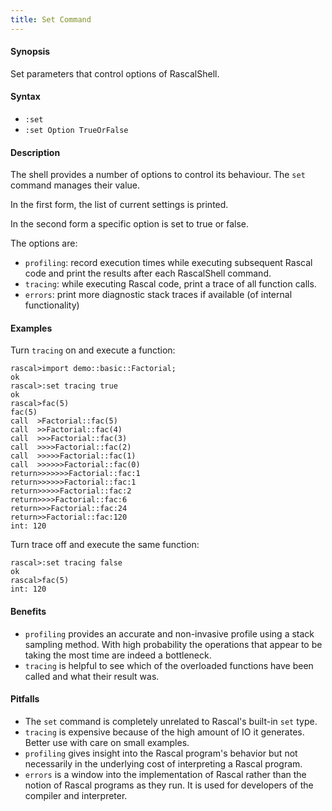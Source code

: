```yaml
---
title: Set Command
---
```


#### Synopsis

Set parameters that control options of RascalShell.

#### Syntax

* `:set`
* `:set Option TrueOrFalse`

#### Description

The shell provides a number of options to control its behaviour.
The `set` command manages their value.

In the first form, the list of current settings is printed.

In the second form a specific option is set to true or false.

The options are:

* `profiling`: record execution times while executing subsequent Rascal code and print
  the results after each RascalShell command.
* `tracing`: while executing Rascal code, print a trace of all function calls.
* `errors`: print more diagnostic stack traces if available (of internal functionality)

#### Examples

Turn `tracing` on and execute a function:

```rascal-shell
rascal>import demo::basic::Factorial;
ok
rascal>:set tracing true
ok
rascal>fac(5)
fac(5)
call  >Factorial::fac(5)
call  >>Factorial::fac(4)
call  >>>Factorial::fac(3)
call  >>>>Factorial::fac(2)
call  >>>>>Factorial::fac(1)
call  >>>>>>Factorial::fac(0)
return>>>>>>>Factorial::fac:1
return>>>>>>Factorial::fac:1
return>>>>>Factorial::fac:2
return>>>>Factorial::fac:6
return>>>Factorial::fac:24
return>>Factorial::fac:120
int: 120
```

Turn trace off and execute the same function:


```rascal-shell
rascal>:set tracing false
ok
rascal>fac(5)
int: 120
```

#### Benefits

* `profiling` provides an accurate and non-invasive profile using a stack sampling method. With high probability the operations that appear to be taking the most time are indeed a bottleneck.
* `tracing` is helpful to see which of the overloaded functions have been called and what their result was.

#### Pitfalls

* The `set` command is completely unrelated to Rascal's built-in `set` type.
* `tracing` is expensive because of the high amount of IO it generates. Better use with care on small examples.
* `profiling` gives insight into the Rascal program's behavior but not necessarily in the underlying cost of interpreting a 
Rascal program.
* `errors` is a window into the implementation of Rascal rather than the notion of Rascal programs as they run. It is used for developers of the compiler and interpreter.

